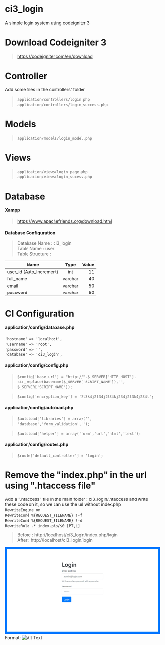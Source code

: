 # ci3_login
A simple login system using codeigniter 3

# Download Codeigniter 3 
> https://codeigniter.com/en/download

# Controller
Add some files in the controllers' folder
> ` application/controllers/login.php ` <br>
` application/controllers/login_success.php `

# Models
> ` application/models/login_model.php `

# Views
> ` application/views/login_page.php ` <br>
> ` application/views/login_sucess.php ` 

# Database
#### Xampp
> https://www.apachefriends.org/download.html

#### Database Configuration 
> Database Name : ci3_login <br>
Table Name : user <br>
Table Structure : <br>

| Name        | Type           | Value  |
| ------------- |:-------------:| -----:|
| user_id (Auto_Increment)      | int | 11 |  
| full_name      | varchar      |   40 |
| email | varchar      |    50 |
| password | varchar      |    50 |

# CI Configuration
#### application/config/database.php

` 'hostname' => 'localhost', ` <br>
` 'username' => 'root', ` <br>
` 'password' => '', ` <br>
` 'database' => 'ci3_login', ` <br>

#### application/config/config.php
> ` $config['base_url']	= "http://".$_SERVER['HTTP_HOST'].  str_replace(basename($_SERVER['SCRIPT_NAME']),"", $_SERVER['SCRIPT_NAME']); `

> ` $config['encryption_key'] = '2l3k4j2l34j2l34kj234j2l3k4j234l'; `

#### application/config/autoload.php
> ` $autoload['libraries'] = array('', 'database','form_validation',''); `

> ` $autoload['helper'] = array('form','url','html','text'); `

#### application/config/routes.php
> ` $route['default_controller'] = 'login'; `

# Remove the "index.php" in the url using ".htaccess file"
Add a ".htaccess" file in the main folder : ci3_login/.htaccess and write these code on it, so we can use the url without index.php<br>
` RewriteEngine on ` <br>
` RewriteCond %{REQUEST_FILENAME} !-f ` <br>
` RewriteCond %{REQUEST_FILENAME} !-d ` <br>
` RewriteRule .* index.php/$0 [PT,L] ` <br>

> Before : http://localhost/ci3_login/index.php/login <br>
After : http://localhost/ci3_login/login


![GitHub Logo](/img/prevew_main_page.jpg)
Format: ![Alt Text](url)